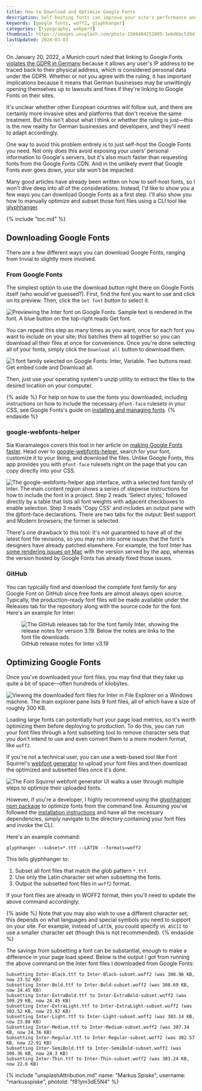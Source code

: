 ```yaml
---
title: How to Download and Optimize Google Fonts
description: Self-hosting fonts can improve your site's performance and help you remain compliant with privacy regulations like the GDPR. Learn how to download, subset, and optimize any Google Font for your projects.
keywords: [google fonts, woff2, glyphhanger]
categories: [typography, webperf]
thumbnail: https://images.unsplash.com/photo-1566404252805-1e6d6bc539d1?ixlib=rb-1.2.1&ixid=MnwxMjA3fDB8MHxwaG90by1wYWdlfHx8fGVufDB8fHx8&auto=format&fit=crop&w=1600&h=900&q=80
lastUpdated: 2024-03-03
---
```


On January 20, 2022, a Munich court ruled that linking to Google Fonts [violates the GDPR in Germany](https://rewis.io/urteile/urteil/lhm-20-01-2022-3-o-1749320/) because it allows any user's IP address to be traced back to their physical address, which is considered personal data under the GDPR. Whether or not you agree with the ruling, it has important implications because it means that German businesses may be unwittingly opening themselves up to lawsuits and fines if they're linking to Google Fonts on their sites.

It's unclear whether other European countries will follow suit, and there are certainly more invasive sites and platforms that don't receive the same treatment. But this isn't about what I think or whether the ruling is just—this is the new reality for German businesses and developers, and they'll need to adapt accordingly.

One way to avoid this problem entirely is to just self-host the Google Fonts you need. Not only does this avoid exposing your users' personal information to Google's servers, but it's also much faster than requesting fonts from the Google Fonts CDN. And in the unlikely event that Google Fonts ever goes down, your site won't be impacted.

Many good articles have already been written on how to self-host fonts, so I won't dive deep into all of the considerations. Instead, I'd like to show you a few ways you can download Google Fonts as a first step. I'll also show you how to manually optimize and subset those font files using a CLI tool like [glyphhanger](https://github.com/zachleat/glyphhanger).

{% include "toc.md" %}

## Downloading Google Fonts

There are a few different ways you can download Google Fonts, ranging from trivial to slightly more involved.

### From Google Fonts

The simplest option to use the download button right there on Google Fonts itself (who would've guessed?). First, find the font you want to use and click on its preview. Then, click the `Get font` button to select it.

![Previewing the Inter font on Google Fonts. Sample text is rendered in the font. A blue button on the top-right reads Get font.](./images/get-font.jpg)

You can repeat this step as many times as you want, once for each font you want to include on your site; this batches them all together so you can download all their files at once for convenience. Once you're done selecting all of your fonts, simply click the `Download all` button to download them.

![1 font family selected on Google Fonts: Inter, Variable. Two buttons read: Get embed code and Download all.](./images/selected.jpg)

Then, just use your operating system's unzip utility to extract the files to the desired location on your computer.

{% aside %}
For help on how to use the fonts you downloaded, including instructions on how to include the necessary `@font-face` rulesets in your CSS, see Google Fonts's guide on [installing and managing fonts](https://fonts.google.com/knowledge/using_type/installing_and_managing_fonts).
{% endaside %}

### google-webfonts-helper

Sia Kiaramalegos covers this tool in her article on [making Google Fonts faster](https://sia.codes/posts/making-google-fonts-faster/#self-host-your-web-fonts-for-full-control). Head over to [google-webfonts-helper](https://gwfh.mranftl.com/fonts), search for your font, customize it to your liking, and download the files. Unlike Google Fonts, this app provides you with `@font-face` rulesets right on the page that you can copy directly into your CSS.

![The google-webfonts-helper app interface, with a selected font family of Inter. The main content region shows a series of stepwise instructions for how to include the font in a project. Step 2 reads 'Select styles,' followed directly by a table that lists all font weights with adjacent checkboxes to enable selection. Step 3 reads 'Copy CSS' and includes an output pane with the @font-face declarations. There are two tabs for the output: Best support and Modern browsers; the former is selected.](./images/google-webfonts-helper.png)

There's one drawback to this tool: It's not guaranteed to have all of the latest font file revisions, so you may run into some issues that the font's designers have already patched elsewhere. For example, the font Inter has [some rendering issues on Mac](https://github.com/majodev/google-webfonts-helper/issues/130) with the version served by the app, whereas the version hosted by Google Fonts has already fixed those issues.

### GitHub

You can typically find and download the complete font family for any Google Font on GitHub since free fonts are almost always open source. Typically, the production-ready font files will be made available under the Releases tab for the repository along with the source code for the font. Here's an example for Inter:

<figure>
<img src="./images/github.png" alt="The GitHub releases tab for the font family Inter, showing the release notes for version 3.19. Below the notes are links to the font file downloads." sizes="100vw" />
<figcaption>GitHub release notes for Inter v3.19</figcaption>
</figure>

## Optimizing Google Fonts

Once you've downloaded your font files, you may find that they take up quite a bit of space—often hundreds of kilobytes.

![Viewing the downloaded font files for Inter in File Explorer on a Windows machine. The main explorer pane lists 9 font files, all of which have a size of roughly 300 KB.](./images/downloads.png)

Loading large fonts can potentially hurt your page load metrics, so it's worth optimizing them before deploying to production. To do this, you can run your font files through a font subsetting tool to remove character sets that you don't intend to use and even convert them to a more modern format, like `woff2`.

If you're not a technical user, you can use a web-based tool like Font Squirrel's [webfont generator](https://www.fontsquirrel.com/tools/webfont-generator) to upload your font files and then download the optimized and subsetted files once it's done.

![The Font Squirrel webfont generator UI walks a user through multiple steps to optimize their uploaded fonts.](./images/fontsquirrel.jpg)

However, if you're a developer, I highly recommend using the [glyphhanger npm package](https://www.npmjs.com/package/glyphhanger) to optimize fonts from the command line. Assuming you've followed the [installation instructions](https://github.com/zachleat/glyphhanger#installation) and have all the necessary dependencies, simply navigate to the directory containing your font files and invoke the CLI.

Here's an example command:

```{data-copyable=true}
glyphhanger --subset=*.ttf --LATIN --formats=woff2
```

This tells glyphhanger to:

1. Subset all font files that match the glob pattern `*.ttf`.
2. Use only the Latin character set when subsetting the fonts.
3. Output the subsetted font files in `woff2` format.

If your font files are already in WOFF2 format, then you'll need to update the above command accordingly.

{% aside %}
Note that you may also wish to use a different character set; this depends on what languages and special symbols you need to support on your site. For example, instead of `LATIN`, you could specify `US_ASCII` to use a smaller character set (though this is not recommended).
{% endaside %}

The savings from subsetting a font can be substantial, enough to make a difference in your page load speed. Below is the output I got from running the above command on the Inter font files I downloaded from Google Fonts:

```
Subsetting Inter-Black.ttf to Inter-Black-subset.woff2 (was 308.96 KB, now 23.52 KB)
Subsetting Inter-Bold.ttf to Inter-Bold-subset.woff2 (was 308.69 KB, now 24.45 KB)
Subsetting Inter-ExtraBold.ttf to Inter-ExtraBold-subset.woff2 (was 309.29 KB, now 24.45 KB)
Subsetting Inter-ExtraLight.ttf to Inter-ExtraLight-subset.woff2 (was 303.52 KB, now 23.92 KB)
Subsetting Inter-Light.ttf to Inter-Light-subset.woff2 (was 303.14 KB, now 23.88 KB)
Subsetting Inter-Medium.ttf to Inter-Medium-subset.woff2 (was 307.34 KB, now 24.36 KB)
Subsetting Inter-Regular.ttf to Inter-Regular-subset.woff2 (was 302.57 KB, now 22.91 KB)
Subsetting Inter-SemiBold.ttf to Inter-SemiBold-subset.woff2 (was 308.36 KB, now 24.3 KB)
Subsetting Inter-Thin.ttf to Inter-Thin-subset.woff2 (was 303.24 KB, now 22.6 KB)
```

{% include "unsplashAttribution.md" name: "Markus Spiske", username: "markusspiske", photoId: "f81ym3dE5N4" %}
